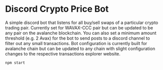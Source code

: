 # Discord Crypto Price Bot

A simple discord bot that listens for all buy/sell swaps of a particular crypto trading pair. Currently set for WAVAX-CCC pair but can be updated to be any pair on the avalanche blockchain. You can also set a minimum amount threshold (e.g. 2 Avax) for the bot to send posts to a discord channel to filter out any small transactions. Bot configuration is currently built for avalanche chain but can be updated to any chain with slight configuration changes to the respective transactions explorer website.

```
npm start
```
